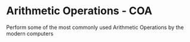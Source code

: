 # Arithmetic Operations - COA
Perform some of the most commonly used Arithmetic Operations by the modern computers
